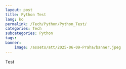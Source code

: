 ```yaml
---
layout: post
title: Python Test
lang: ko
permalink: /Tech/Python/Python_Test/
categories: Tech
subcategories: Python
tags: 
banner:
    image: /assets/att/2025-06-09-Praha/banner.jpeg
---
```


Test